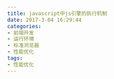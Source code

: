 ```yaml
---
title: javascript中js引擎的执行机制
date: 2017-3-04 16:29:44
categories:
- 前端开发
- 运行环境
- 标准浏览器
- 性能优化
tags:
- 性能优化
---
```

